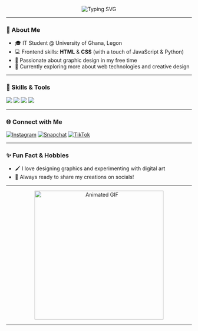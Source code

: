 <!-- Profile README for shoshaUg -->

<p align="center">
  <img src="https://readme-typing-svg.herokuapp.com?font=Fira+Code&weight=700&size=28&duration=3500&pause=1000&color=16C60C&center=true&vCenter=true&width=450&lines=Hi+there%2C+I'm+Homeda_Pa!;Designer+%7C+Frontend+Enthusiast;" alt="Typing SVG" />
</p>

---

### 👋 About Me

- 🎓 IT Student @ University of Ghana, Legon
- 💻 Frontend skills: **HTML** & **CSS** (with a touch of JavaScript & Python)
- 🎨 Passionate about graphic design in my free time
- 🌱 Currently exploring more about web technologies and creative design

---

### 🚀 Skills & Tools

<div>
  <img src="https://img.shields.io/badge/HTML5-E34F26?logo=html5&logoColor=white&style=for-the-badge" />
  <img src="https://img.shields.io/badge/CSS3-1572B6?logo=css3&logoColor=white&style=for-the-badge" />
  <img src="https://img.shields.io/badge/JavaScript-F7DF1E?logo=javascript&logoColor=black&style=for-the-badge" />
  <img src="https://img.shields.io/badge/Graphic%20Design-8A2BE2?logo=adobephotoshop&logoColor=white&style=for-the-badge" />
</div>

---

### 🌐 Connect with Me

[![Instagram](https://img.shields.io/badge/Instagram-homedapa.043-E4405F?logo=instagram&logoColor=white&style=for-the-badge)](https://instagram.com/homedapa.043)
[![Snapchat](https://img.shields.io/badge/Snapchat-homedapa-FFFC00?logo=snapchat&logoColor=black&style=for-the-badge)](https://www.snapchat.com/add/homedapa)
[![TikTok](https://img.shields.io/badge/TikTok-homedapa-000000?logo=tiktok&logoColor=white&style=for-the-badge)](https://www.tiktok.com/@homedapa)

---

### ✨ Fun Fact & Hobbies

- 🖌️ I love designing graphics and experimenting with digital art
- 📸 Always ready to share my creations on socials!

---

<p align="center">
  <img src="https://media.giphy.com/media/13HgwGsXF0aiGY/giphy.gif" alt="Animated GIF" width="350" />
</p>

---

<!-- If you love my work, let's connect! -->
